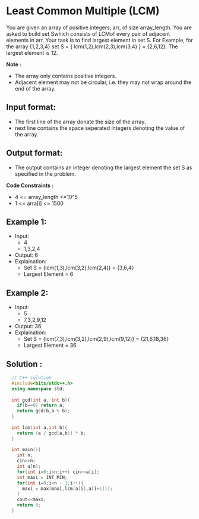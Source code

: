 # Least Common Multiple (LCM)

You are given an array of positive integers, arr, of size array_length. You are asked to build set Swhich consists of LCMof every pair of adjacent elements in arr. Your task is to find largest element in set S.
For Example, for the array {1,2,3,4} set S = { lcm(1,2),lcm(2,3),lcm(3,4) } = {2,6,12}. The largest element is 12.

**Note :**
- The array only contains positive integers.
- Adjacent element may not be circular, i.e. they may not wrap around the end of the array.

## Input format:
- The first line of the array donate the size of the array.
- next line contains the space seperated integers denoting the value of the array.

## Output format:
- The output contains an integer denoting the largest element the set S as specified in the problem.

**Code Constraints :**
- 4 <= array_length <=10^5
- 1 <= arra[i] <= 1500

## Example 1:
- Input:
  - 4
  - 1,3,2,4
- Output: 6
- Explaination: 
   - Set S = {lcm(1,3),lcm(3,2),lcm(2,4)} = {3,6,4}
   - Largest Element = 6

## Example 2:
- Input:
  - 5
  - 7,3,2,9,12
- Output: 36
- Explaination: 
   - Set S = {lcm(7,3),lcm(3,2),lcm(2,9),lcm(9,12)} = {21,6,18,36}
   - Largest Element = 36

## Solution :

```C++
  // C++ solution
  #include<bits/stdc++.h>
  using namespace std;
  
  int gcd(int a, int b){
    if(b==0) return a;
    return gcd(b,a % b);
  }
  
  int lcm(int a,int b){
    return (a / gcd(a,b)) * b;
  }
  
  int main(){
    int n;
    cin>>n;
    int a[n];
    for(int i=0;i<n;i++) cin>>a[i];
    int maxi = INT_MIN;
    for(int i=0;i<n - 1;i++){
      maxi = max(maxi,lcm(a[i],a[i+1]));
    }
    cout<<maxi;
    return 0;
  }
  
```
